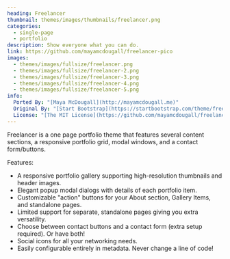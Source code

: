 ```yaml
---
heading: Freelancer
thumbnail: themes/images/thumbnails/freelancer.png
categories:
  - single-page
  - portfolio
description: Show everyone what you can do.
link: https://github.com/mayamcdougall/freelancer-pico
images:
  - themes/images/fullsize/freelancer.png
  - themes/images/fullsize/freelancer-2.png
  - themes/images/fullsize/freelancer-3.png
  - themes/images/fullsize/freelancer-4.png
  - themes/images/fullsize/freelancer-5.png
info:
  Ported By: "[Maya McDougall](http://mayamcdougall.me)"
  Original By: "[Start Bootstrap](https://startbootstrap.com/theme/freelancer)"
  License: "[The MIT License](https://github.com/mayamcdougall/freelancer-pico/blob/main/LICENSE)"
---
```


Freelancer is a one page portfolio theme that features several content sections, a responsive portfolio grid, modal windows, and a contact form/buttons.

Features:

- A responsive portfolio gallery supporting high-resolution thumbnails and header images.
- Elegant popup modal dialogs with details of each portfolio item.
- Customizable "action" buttons for your About section, Gallery Items, and standalone pages.
- Limited support for separate, standalone pages giving you extra versatility.
- Choose between contact buttons and a contact form (extra setup required). Or have both!
- Social icons for all your networking needs.
- Easily configurable entirely in metadata.  Never change a line of code!

